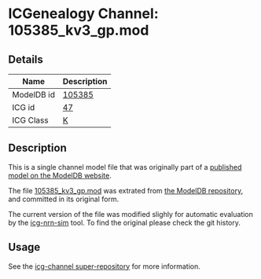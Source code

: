 # ICGenealogy Channel: 105385\_kv3\_gp.mod

## Details

Name | Description
---- | -----------
ModelDB id | [105385](http://senselab.med.yale.edu/ModelDB/ShowModel.cshtml?model=105385)
ICG id | [47](http://icg.neurotheory.ox.ac.uk/channels/1/47)
ICG Class | [K](http://icg.neurotheory.ox.ac.uk/channels/1)

## Description

This is a single channel model file that was originally part of a [published model on the ModelDB website](http://senselab.med.yale.edu/ModelDB/ShowModel.cshtml?model=105385).


The file [105385\_kv3\_gp.mod](105385_kv3_gp.mod) was extrated from [the ModelDB repository](http://senselab.med.yale.edu/ModelDB/ShowModel.cshtml?model=105385), and committed in its original form.

The current version of the file was modified slighly for automatic evaluation by the [icg-nrn-sim](https://github.com/icgenealogy/icg-nrn-sim) tool. To find the original please check the git history.


## Usage

See the [icg-channel super-repository](https://github.com/icgenealogy/icg-channels) for more information.